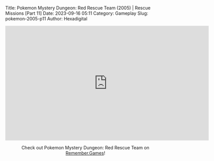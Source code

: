 Title: Pokemon Mystery Dungeon: Red Rescue Team (2005) | Rescue Missions [Part 11]
Date: 2023-09-16 05:11
Category: Gameplay
Slug: pokemon-2005-p11
Author: Hexadigital

<center><iframe src="https://www.youtube.com/embed/rmSr-sjTbUs?feature=oembed" allow="accelerometer; autoplay; encrypted-media; gyroscope; picture-in-picture" width="640" height="360" frameborder="0"></iframe>

Check out Pokemon Mystery Dungeon: Red Rescue Team on [Remember.Games](https://remember.games/game/382/pokemon-mystery-dungeon-red-rescue-team/)!</center>